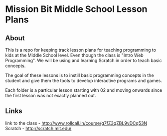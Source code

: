 Mission Bit Middle School Lesson Plans
========

About
-----

This is a repo for keeping track lesson plans for teaching programming to kids at the Middle School level. Even though the class is "Intro Web Programming". We will be using and learning Scratch in order to teach basic concepts.

The goal of these lessons is to instill basic programming concepts in the student and give them the tools to develop interactive programs and games.

Each folder is a particular lesson starting with 02 and moving onwards since the first lesson was not exactly planned out.

Links
-----

link to the class - http://www.rollcall.in/course/g7fZ3qZBL9vDCq53N
Scratch - http://scratch.mit.edu/
